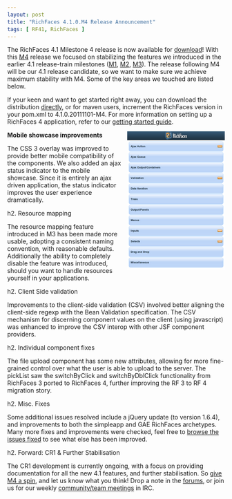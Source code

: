 ```yaml
---
layout: post
title: "RichFaces 4.1.0.M4 Release Announcement"
tags: [ RF41, RichFaces ]
---
```


The RichFaces 4.1 Milestone 4 release is now available for <a href="http://www.jboss.org/richfaces/download/milestones">download</a>! With this <a href="https://issues.jboss.org/browse/RF/fixforversion/12317054">M4</a> release we focused on stabilizing the features we introduced in the earlier 4.1 release-train milestones (<a href="http://blog.bleathem.ca/2011/08/richfaces-410m1-release-announcement.html">M1</a>, <a href="http://blog.bleathem.ca/2011/09/richfaces-410m2-release-announcement.html">M2</a>, <a href="http://blog.bleathem.ca/2011/10/richfaces-410m3-release-announcement.html">M3</a>). The release following M4 will be our 4.1 release candidate, so we want to make sure we achieve maximum stability with M4. Some of the key areas we touched are listed below.

If your keen and want to get started right away, you can download the distribution <a href="http://www.jboss.org/richfaces/download/milestones">directly</a>, or for maven users, increment the RichFaces version in your pom.xml to 4.1.0.20111101-M4. For more information on setting up a RichFaces 4 application, refer to our <a href="http://community.jboss.org/wiki/GettingstartedwithRichFaces4x">getting started guide</a>.

<a href="/images/blog/2011-11-09-richfaces-410m4-release-announcement/mobile+showcase.png" imageanchor="1" style="clear: right; float: right; margin-bottom: 1em; margin-left: 1em;"><img border="0" height="320" src="/images/blog/2011-11-09-richfaces-410m4-release-announcement/mobile+showcase.png" width="226" /></a>**Mobile showcase improvements**

The CSS 3 overlay was improved to provide better mobile compatibility of the components. We also added an ajax status indicator to the mobile showcase. Since it is entirely an ajax driven application, the status indicator improves the user experience dramatically.

h2. Resource mapping

The resource mapping feature introduced in M3 has been made more usable, adopting a consistent naming convention, with reasonable defaults. Additionally the ability to completely disable the feature was introduced, should you want to handle resources yourself in your applications.

h2. Client Side validation

Improvements to the client-side validation (CSV) involved better aligning the client-side regexp with the Bean Validation specification. The CSV mechanism for discerning component values on the client (using javascript) was enhanced to improve the CSV interop with other JSF component providers.

h2. Individual component fixes

The file upload component has some new attributes, allowing for more fine-grained control over what the user is able to upload to the server. The pickList saw the switchByClick and switchByDblClick functionality from RichFaces 3 ported to RichFaces 4, further improving the RF 3 to RF 4 migration story.

h2. Misc. Fixes

Some additional issues resolved include a jQuery update (to version 1.6.4), and improvements to both the simpleapp and GAE RichFaces archetypes. Many more fixes and improvements were checked, feel free to <a href="https://issues.jboss.org/secure/IssueNavigator.jspa?reset=true&amp;jqlQuery=project+%3D+RF+AND+fixVersion+%3D+%224.1.0.Milestone4%22+AND+resolution+%3D+Done">browse the issues fixed</a> to see what else has been improved.

h2. Forward: CR1 & Further Stabilisation

The CR1 development is currently ongoing, with a focus on providing documentation for all the new 4.1 features, and further stabilisation. So <a href="http://www.jboss.org/richfaces/download/milestones">give M4 a spin</a>, and let us know what you think! Drop a note in the <a href="http://community.jboss.org/en/richfaces?view=discussions">forums</a>, or join us for our weekly <a href="http://community.jboss.org/en/richfaces/dev/teammtgs?view=documents">community/team meetings</a> in IRC.
